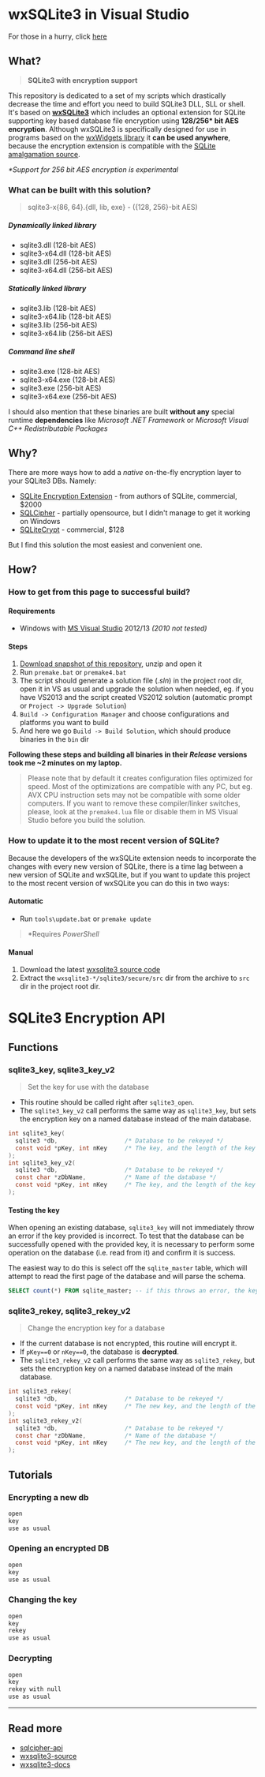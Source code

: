 wxSQLite3 in Visual Studio
============================

For those in a hurry, click [here](#how)

What?
------
> **SQLite3 with encryption support**

This repository is dedicated to a set of my scripts which drastically decrease the time and effort you need to build SQLite3 DLL, SLL or shell.
It's based on [**wxSQLite3**][wxsqlite3-source] which includes an optional extension for SQLite supporting key based database file encryption using **128/256\* bit AES encryption**. Although wxSQLite3 is specifically designed for use in programs based on the [wxWidgets library](https://www.wxwidgets.org/) it **can be used anywhere**, because the encryption extension is compatible with the [SQLite amalgamation source](https://www.sqlite.org/amalgamation.html).

_\*Support for 256 bit AES encryption is experimental_

### What can be built with this solution?
> sqlite3-x{86, 64}.{dll, lib, exe} - ({128, 256}-bit AES)

##### Dynamically linked library
- sqlite3.dll (128-bit AES)
- sqlite3-x64.dll (128-bit AES)
- sqlite3.dll (256-bit AES)
- sqlite3-x64.dll (256-bit AES)

##### Statically linked library
- sqlite3.lib (128-bit AES)
- sqlite3-x64.lib (128-bit AES)
- sqlite3.lib (256-bit AES)
- sqlite3-x64.lib (256-bit AES)

##### Command line shell
- sqlite3.exe (128-bit AES)
- sqlite3-x64.exe (128-bit AES)
- sqlite3.exe (256-bit AES)
- sqlite3-x64.exe (256-bit AES)

I should also mention that these binaries are built **without any** special runtime **dependencies** like _Microsoft .NET Framework_ or _Microsoft Visual C++ Redistributable Packages_

Why?
-----

There are more ways how to add a _native_ on-the-fly encryption layer to your SQLite3 DBs. Namely:

- [SQLite Encryption Extension](https://www.sqlite.org/see) - from authors of SQLite, commercial, $2000
- [SQLCipher](https://www.zetetic.net/sqlcipher/) - partially opensource, but I didn't manage to get it working on Windows
- [SQLiteCrypt](http://sqlite-crypt.com/index.htm) - commercial, $128

But I find this solution the most easiest and convenient one.

How?
-----

### How to get from this page to successful build?

#### Requirements

- Windows with [MS Visual Studio](http://www.visualstudio.com/products/visual-studio-express-vs) 2012/13 *(2010 not tested)*

#### Steps

1. [Download snapshot of this repository][repo-dl], unzip and open it
2. Run `premake.bat` or `premake4.bat`
3. The script should generate a solution file (_.sln_) in the project root dir, open it in VS as usual and upgrade the solution when needed, eg. if you have VS2013 and the script created VS2012 solution (automatic prompt or `Project -> Upgrade Solution`)
4. `Build -> Configuration Manager` and choose configurations and platforms you want to build
5. And here we go `Build -> Build Solution`, which should produce binaries in the `bin` dir

**Following these steps and building all binaries in their _Release_ versions took me ~2 minutes on my laptop.**

> Please note that by default it creates configuration files optimized for speed. Most of the optimizations are compatible with any PC, but eg. AVX CPU instruction sets may not be compatible with some older computers. If you want to remove these compiler/linker switches, please, look at the `premake4.lua` file or disable them in MS Visual Studio before you build the solution.

### How to update it to the most recent version of SQLite?
Because the developers of the wxSQLite extension needs to incorporate the changes with every new version of SQLite, there is a time lag between a new version of SQLite and wxSQLite, but if you want to update this project to the most recent version of wxSQLite you can do this in two ways:

#### Automatic

- Run `tools\update.bat` or `premake update`

> *Requires _PowerShell_

#### Manual

1. Download the latest [wxsqlite3 source code][wxsqlite3-dl]
2. Extract the `wxsqlite3-*/sqlite3/secure/src` dir from the archive to `src` dir in the project root dir.

SQLite3 Encryption API
=====

Functions
-----------

### sqlite3_key, sqlite3_key_v2
> Set the key for use with the database

- This routine should be called right after `sqlite3_open`.
- The `sqlite3_key_v2` call performs the same way as `sqlite3_key`, but sets the encryption key on a named database instead of the main database.

```c
int sqlite3_key(
  sqlite3 *db,                   /* Database to be rekeyed */
  const void *pKey, int nKey     /* The key, and the length of the key in bytes */
);
int sqlite3_key_v2(
  sqlite3 *db,                   /* Database to be rekeyed */
  const char *zDbName,           /* Name of the database */
  const void *pKey, int nKey     /* The key, and the length of the key in bytes */
);
```

#### Testing the key
When opening an existing database, `sqlite3_key` will not immediately throw an error if the key provided is incorrect. To test that the database can be successfully opened with the provided key, it is necessary to perform some operation on the database (i.e. read from it) and confirm it is success.

The easiest way to do this is select off the `sqlite_master` table, which will attempt to read the first page of the database and will parse the schema.

```sql
SELECT count(*) FROM sqlite_master; -- if this throws an error, the key was incorrect. If it succeeds and returns a numeric value, the key is correct;
```

### sqlite3_rekey, sqlite3_rekey_v2
> Change the encryption key for a database

- If the current database is not encrypted, this routine will encrypt it.
- If `pKey==0` or `nKey==0`, the database is **decrypted**.
- The `sqlite3_rekey_v2` call performs the same way as `sqlite3_rekey`, but sets the encryption key on a named database instead of the main database.

```c
int sqlite3_rekey(
  sqlite3 *db,                   /* Database to be rekeyed */
  const void *pKey, int nKey     /* The new key, and the length of the key in bytes */
);
int sqlite3_rekey_v2(
  sqlite3 *db,                   /* Database to be rekeyed */
  const char *zDbName,           /* Name of the database */
  const void *pKey, int nKey     /* The new key, and the length of the key in bytes */
);
```

Tutorials
----------

### Encrypting a new db
```c
open
key
use as usual
```

### Opening an encrypted DB
```c
open
key
use as usual
```

### Changing the key
```c
open
key
rekey
use as usual
```

### Decrypting
```c
open
key
rekey with null
use as usual
```

----------
## Read more
- [sqlcipher-api]
- [wxsqlite3-source]
- [wxsqlite3-docs]

[sqlcipher-api]: http://sqlcipher.net/sqlcipher-api/ "SQLCipher API"
[wxsqlite3-source]: http://wxcode.sourceforge.net/components/wxsqlite3/ "wxSQLite3 Source Code"
[wxsqlite3-docs]: http://wxcode.sourceforge.net/docs/wxsqlite3/ "wxSQLite3 Docs"
[wxsqlite3-dl]: http://sourceforge.net/projects/wxcode/files/Components/wxSQLite3/ "wxSQLite3 Download"
[repo-dl]: https://github.com/rindeal/SQLite3-Encryption/archive/master.zip "Download repository"
